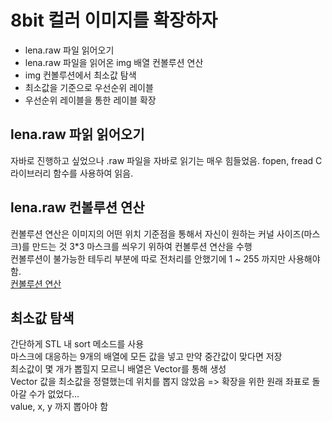 # 8bit 컬러 이미지를 확장하자  
- lena.raw 파일 읽어오기 
- lena.raw 파일을 읽어온 img 배열 컨볼루션 연산 
- img 컨볼루션에서 최소값 탐색 
- 최소값을 기준으로 우선순위 레이블
- 우선순위 레이블을 통한 레이블 확장

## lena.raw 파읽 읽어오기  
자바로 진행하고 싶었으나 .raw 파일을 자바로 읽기는 매우 힘들었음.
fopen, fread C 라이브러리 함수를 사용하여 읽음.

## lena.raw 컨볼루션 연산 
컨볼루션 연산은 이미지의 어떤 위치 기준점을 통해서 자신이 원하는 커널 사이즈(마스크)를 만드는 것 
3*3 마스크를 씌우기 위하여 컨볼루션 연산을 수행  
컨볼루션이 불가능한 테두리 부분에 따로 전처리를 안했기에 1 ~ 255 까지만 사용해야 함.  
[컨볼루션 연산](https://webnautes.tistory.com/1044)  

## 최소값 탐색  
간단하게 STL 내 sort 메소드를 사용  
마스크에 대응하는 9개의 배열에 모든 값을 넣고 만약 중간값이 맞다면 저장  
최소값이 몇 개가 뽑힐지 모르니 배열은 Vector를 통해 생성  
Vector 값을 최소값을 정렬했는데 위치를 뽑지 않았음
=> 확장을 위한 원래 좌표로 돌아갈 수가 없었다...  
value, x, y 까지 뽑아야 함  
